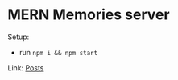 # MERN Memories server

Setup:
- run ```npm i && npm start```

Link: [Posts](https://mern-memories-serv.herokuapp.com/posts)
